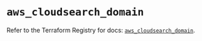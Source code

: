 # `aws_cloudsearch_domain`

Refer to the Terraform Registry for docs: [`aws_cloudsearch_domain`](https://registry.terraform.io/providers/hashicorp/aws/5.47.0/docs/resources/cloudsearch_domain).
